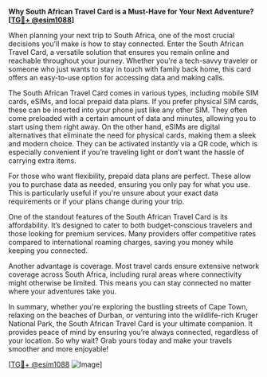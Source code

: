 **Why South African Travel Card is a Must-Have for Your Next Adventure? [[TG💪+ @esim1088](https://t.me/s/esim1088)]**

When planning your next trip to South Africa, one of the most crucial decisions you'll make is how to stay connected. Enter the South African Travel Card, a versatile solution that ensures you remain online and reachable throughout your journey. Whether you're a tech-savvy traveler or someone who just wants to stay in touch with family back home, this card offers an easy-to-use option for accessing data and making calls.

The South African Travel Card comes in various types, including mobile SIM cards, eSIMs, and local prepaid data plans. If you prefer physical SIM cards, these can be inserted into your phone just like any other SIM. They often come preloaded with a certain amount of data and minutes, allowing you to start using them right away. On the other hand, eSIMs are digital alternatives that eliminate the need for physical cards, making them a sleek and modern choice. They can be activated instantly via a QR code, which is especially convenient if you’re traveling light or don’t want the hassle of carrying extra items.

For those who want flexibility, prepaid data plans are perfect. These allow you to purchase data as needed, ensuring you only pay for what you use. This is particularly useful if you're unsure about your exact data requirements or if your plans change during your trip. 

One of the standout features of the South African Travel Card is its affordability. It’s designed to cater to both budget-conscious travelers and those looking for premium services. Many providers offer competitive rates compared to international roaming charges, saving you money while keeping you connected.

Another advantage is coverage. Most travel cards ensure extensive network coverage across South Africa, including rural areas where connectivity might otherwise be limited. This means you can stay connected no matter where your adventures take you.

In summary, whether you're exploring the bustling streets of Cape Town, relaxing on the beaches of Durban, or venturing into the wildlife-rich Kruger National Park, the South African Travel Card is your ultimate companion. It provides peace of mind by ensuring you’re always connected, regardless of your location. So why wait? Grab yours today and make your travels smoother and more enjoyable! 

[[TG💪+ @esim1088](https://t.me/s/esim1088) ![Image](https://i.postimg.cc/Y0z9fWf4/image.png)]